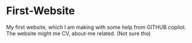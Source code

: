 # First-Website
My first website, which I am making with some help from GITHUB copilot. The website might me CV, about-me related. (Not sure tho)
